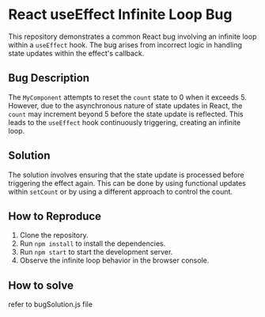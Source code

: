 # React useEffect Infinite Loop Bug

This repository demonstrates a common React bug involving an infinite loop within a `useEffect` hook. The bug arises from incorrect logic in handling state updates within the effect's callback.

## Bug Description

The `MyComponent` attempts to reset the `count` state to 0 when it exceeds 5. However, due to the asynchronous nature of state updates in React, the `count` may increment beyond 5 before the state update is reflected.  This leads to the `useEffect` hook continuously triggering, creating an infinite loop.

## Solution

The solution involves ensuring that the state update is processed before triggering the effect again.  This can be done by using functional updates within `setCount` or by using a different approach to control the count.

## How to Reproduce

1. Clone the repository.
2. Run `npm install` to install the dependencies.
3. Run `npm start` to start the development server.
4. Observe the infinite loop behavior in the browser console. 

## How to solve

refer to bugSolution.js file